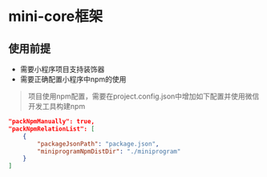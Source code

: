 # mini-core框架

## 使用前提
* 需要小程序项目支持装饰器
* 需要正确配置小程序中npm的使用
  
>项目使用npm配置，需要在project.config.json中增加如下配置并使用微信开发工具构建npm
```json
"packNpmManually": true,
"packNpmRelationList": [
    {
        "packageJsonPath": "package.json",
        "miniprogramNpmDistDir": "./miniprogram"
    }
]
```
